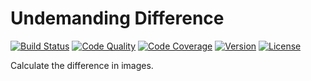 # Undemanding Difference

[![Build Status](http://img.shields.io/travis/undemanding/difference.svg?style=flat-square)](https://travis-ci.org/undemanding/difference)
[![Code Quality](http://img.shields.io/scrutinizer/g/undemanding/difference.svg?style=flat-square)](https://scrutinizer-ci.com/g/undemanding/difference)
[![Code Coverage](http://img.shields.io/scrutinizer/coverage/g/undemanding/difference.svg?style=flat-square)](https://scrutinizer-ci.com/g/undemanding/difference)
[![Version](http://img.shields.io/packagist/v/undemanding/difference.svg?style=flat-square)](https://packagist.org/packages/undemanding/difference)
[![License](http://img.shields.io/packagist/l/undemanding/difference.svg?style=flat-square)](license.md)

Calculate the difference in images.

